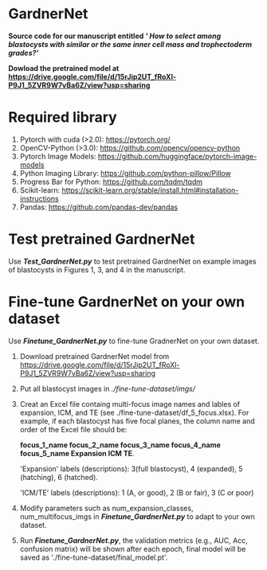 # GardnerNet
**Source code for our manuscript entitled _' How to select among blastocysts with similar or the same inner cell mass and trophectoderm grades?'_**

**Dowload the pretrained model at https://drive.google.com/file/d/15rJip2UT_fRoXl-P9J1_5ZVR9W7vBa6Z/view?usp=sharing**

# Required library
1. Pytorch with cuda (>2.0): https://pytorch.org/
2. OpenCV-Python (>3.0): https://github.com/opencv/opencv-python
3. Pytorch Image Models: https://github.com/huggingface/pytorch-image-models
4. Python Imaging Library: https://github.com/python-pillow/Pillow
5. Progress Bar for Python: https://github.com/tqdm/tqdm
6. Scikit-learn: https://scikit-learn.org/stable/install.html#installation-instructions
7. Pandas: https://github.com/pandas-dev/pandas

# Test pretrained GardnerNet
Use **_Test_GardnerNet.py_** to test pretrained GardnerNet on example images of blastocysts in Figures 1, 3, and 4 in the manuscript.


# Fine-tune GardnerNet on your own dataset
Use **_Finetune_GardnerNet.py_** to fine-tune GradnerNet on your own dataset.
1. Download pretrained GardnerNet model from https://drive.google.com/file/d/15rJip2UT_fRoXl-P9J1_5ZVR9W7vBa6Z/view?usp=sharing
2. Put all blastocyst images in _./fine-tune-dataset/imgs/_
3. Creat an Excel file containg multi-focus image names and lables of expansion, ICM, and TE (see ./fine-tune-dataset/df_5_focus.xlsx).
   For example, if each blastocyst has five focal planes, the column name and order of the Excel file should be:

   **focus_1_name	focus_2_name	focus_3_name	focus_4_name	focus_5_name	Expansion	ICM	TE**.

   'Expansion' labels (descriptions): 3(full blastocyst), 4 (expanded), 5 (hatching), 6 (hatched).

   'ICM/TE' labels (descriptions): 1 (A, or good), 2 (B or fair), 3 (C or poor)
4. Modify parameters such as num_expansion_classes, num_multifocus_imgs in **_Finetune_GardnerNet.py_** to adapt to your own dataset.
5. Run **_Finetune_GardnerNet.py_**, the validation metrics (e.g., AUC, Acc, confusion matrix) will be shown after each epoch, final model
   will be saved as './fine-tune-dataset/final_model.pt'.
 
